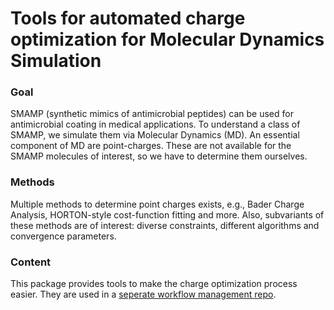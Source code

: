 # Tools for automated charge optimization for Molecular Dynamics Simulation

### Goal
SMAMP (synthetic mimics of antimicrobial peptides) can be used for antimicrobial coating in medical applications.
To understand a class of SMAMP, we simulate them via Molecular Dynamics (MD).
An essential component of MD are point-charges.
These are not available for the SMAMP molecules of interest, so we have to determine them ourselves.

### Methods
Multiple methods to determine point charges exists, e.g., Bader Charge Analysis, HORTON-style cost-function fitting and more.
Also, subvariants of these methods are of interest: diverse constraints, different algorithms and convergence parameters.

### Content
This package provides tools to make the charge optimization process easier.
They are used in a [seperate workflow management repo](https://github.com/lukaselflein/sarah_folderstructure).
